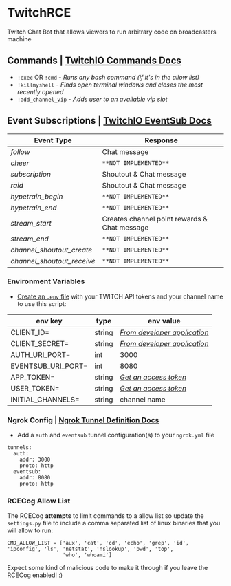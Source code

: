 # TwitchRCE
Twitch Chat Bot that allows viewers to run arbitrary code on broadcasters machine

## Commands | [TwitchIO Commands Docs](https://twitchio.dev/en/latest/exts/commands.html)
* `!exec` OR `!cmd` - *Runs any bash command (if it's in the allow list)*
* `!killmyshell` - *Finds open terminal windows and closes the most recently opened*
* `!add_channel_vip` - *Adds user to an available vip slot*

## Event Subscriptions | [TwitchIO EventSub Docs](https://twitchio.dev/en/latest/exts/eventsub.html)
| Event Type                 | Response                                     |
|----------------------------|----------------------------------------------|
| *follow*                   | Chat message                                 |
| *cheer*                    | `**NOT IMPLEMENTED**`                        |
| *subscription*             | Shoutout & Chat message                      |
| *raid*                     | Shoutout & Chat message                      |
| *hypetrain_begin*          | `**NOT IMPLEMENTED**`                        |
| *hypetrain_end*            | `**NOT IMPLEMENTED**`                        |
| *stream_start*             | Creates channel point rewards & Chat message |
| *stream_end*               | `**NOT IMPLEMENTED**`                        |
| *channel_shoutout_create*  | `**NOT IMPLEMENTED**`                        |
| *channel_shoutout_receive* | `**NOT IMPLEMENTED**`                        |

### Environment Variables
* [Create an `.env` file](https://dev.to/jakewitcher/using-env-files-for-environment-variables-in-python-applications-55a1) with your TWITCH API tokens and your channel name to use this script:

| env key             | type   | env value                                                              |
|---------------------|--------|------------------------------------------------------------------------|
| CLIENT_ID=          | string | *[From developer application](https://dev.twitch.tv/console/apps)*     |
| CLIENT_SECRET=      | string | *[From developer application](https://dev.twitch.tv/console/apps)*     |
| AUTH_URI_PORT=      | int    | 3000                                                                   |
| EVENTSUB_URI_PORT=  | int    | 8080                                                                   |
| APP_TOKEN=          | string | *[Get an access token](https://dev.twitch.tv/docs/cli/token-command/)* |     
| USER_TOKEN=         | string | *[Get an access token](https://dev.twitch.tv/docs/cli/token-command/)* |
| INITIAL_CHANNELS=   | string | channel name                                                           |

### Ngrok Config | [Ngrok Tunnel Definition Docs](https://ngrok.com/docs/ngrok-agent/config#tunnel-definitions)
* Add a `auth` and `eventsub` tunnel configuration(s) to your `ngrok.yml` file

```
tunnels:
  auth:
    addr: 3000
    proto: http
  eventsub:
    addr: 8080
    proto: http
```

### RCECog Allow List

The RCECog **attempts** to limit commands to a allow list so update the `settings.py` file to include a comma separated list of linux binaries that you will allow to run:
```
CMD_ALLOW_LIST = ['aux', 'cat', 'cd', 'echo', 'grep', 'id', 'ipconfig', 'ls', 'netstat', 'nslookup', 'pwd', 'top',
                  'who', 'whoami']
```

Expect some kind of malicious code to make it through if you leave the RCECog enabled! :)
